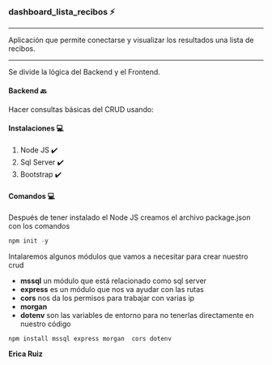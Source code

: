 ### dashboard_lista_recibos :zap:

*****
Aplicación que permite conectarse y visualizar los resultados una lista de recibos.

*****
Se divide la lógica del Backend y el Frontend.

#### Backend :back:

Hacer consultas básicas del CRUD usando:


#### Instalaciones :computer:

1. Node JS :heavy_check_mark:
2. Sql Server :heavy_check_mark: 
3. Bootstrap :heavy_check_mark:


#### Comandos :computer:

Después de tener instalado el Node JS creamos el archivo package.json con los comandos

```python
npm init -y
```

Intalaremos algunos módulos que vamos a necesitar para crear nuestro crud

- **mssql** un módulo que está relacionado como sql server
- **express** es un módulo que nos va ayudar con las rutas
- **cors** nos da los permisos para trabajar con varias ip
- **morgan**
- **dotenv** son las variables de entorno para no tenerlas directamente en nuestro código

```
npm install mssql express morgan  cors dotenv
```


**Erica Ruiz**
